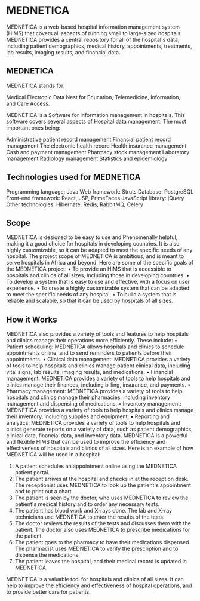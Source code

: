 # MEDNETICA
MEDNETICA is a web-based hospital information management system (HIMS) that covers all aspects of running small to large-sized hospitals.  MEDNETICA provides a central repository for all of the hospital's data, including patient demographics, medical history, appointments, treatments, lab results, imaging results, and financial data. 

## MEDNETICA
MEDNETICA stands for; 

Medical Electronic Data Nest for Education, Telemedicine, Information, and Care Access.

MEDNETICA is a Software for information management in hospitals. This software covers 
several aspects of Hospital  data management. 
The most important ones being:

Administrative patient record management
Financial patient record management
The electronic health record
Health insurance management
Cash and payment management
Pharmacy stock management
Laboratory management
Radiology management
Statistics and epidemiology

## Technologies used for MEDNETICA
Programming language: Java
Web framework: Struts
Database: PostgreSQL
Front-end framework: React, JSP, PrimeFaces
JavaScript library: jQuery
Other technologies: Hibernate, Redis, RabbitMQ, Celery

## Scope
MEDNETICA is designed to be easy to use and Phenomenally helpful, making it a good choice for hospitals in developing countries. It is also highly customizable, so it can be adapted to meet the specific needs of any hospital.
The project scope of MEDNETICA is ambitious, and is meant to serve hospitals in Africa and beyond. 
Here are some of the specific goals of the MEDNETICA project:
•	To provide an HIMS that is accessible to hospitals and clinics of all sizes, including those in developing countries.
•	To develop a system that is easy to use and effective, with a focus on user experience.
•	To create a highly customizable system that can be adapted to meet the specific needs of any hospital.
•	To build a system that is reliable and scalable, so that it can be used by hospitals of all sizes.

## How it Works 

MEDNETICA also provides a variety of tools and features to help hospitals and clinics manage their operations more efficiently. These include:
•	Patient scheduling: MEDNETICA allows hospitals and clinics to schedule appointments online, and to send reminders to patients before their appointments.
•	Clinical data management: MEDNETICA provides a variety of tools to help hospitals and clinics manage patient clinical data, including vital signs, lab results, imaging results, and medications.
•	Financial management: MEDNETICA provides a variety of tools to help hospitals and clinics manage their finances, including billing, insurance, and payments.
•	Pharmacy management: MEDNETICA provides a variety of tools to help hospitals and clinics manage their pharmacies, including inventory management and dispensing of medications.
•	Inventory management: MEDNETICA provides a variety of tools to help hospitals and clinics manage their inventory, including supplies and equipment.
•	Reporting and analytics: MEDNETICA provides a variety of tools to help hospitals and clinics generate reports on a variety of data, such as patient demographics, clinical data, financial data, and inventory data.
MEDNETICA is a powerful and flexible HIMS that can be used to improve the efficiency and effectiveness of hospitals and clinics of all sizes. 
Here is an example of how MEDNETICA will be used in a hospital:
1.	A patient schedules an appointment online using the MEDNETICA patient portal.
2.	The patient arrives at the hospital and checks in at the reception desk. The receptionist uses MEDNETICA to look up the patient's appointment and to print out a chart.
3.	The patient is seen by the doctor, who uses MEDNETICA to review the patient's medical history and to order any necessary tests.
4.	The patient has blood work and X-rays done. The lab and X-ray technicians use MEDNETICA to enter the results of the tests.
5.	The doctor reviews the results of the tests and discusses them with the patient. The doctor also uses MEDNETICA to prescribe medications for the patient.
6.	The patient goes to the pharmacy to have their medications dispensed. The pharmacist uses MEDNETICA to verify the prescription and to dispense the medications.
7.	The patient leaves the hospital, and their medical record is updated in MEDNETICA. 

MEDNETICA is a valuable tool for hospitals and clinics of all sizes. It can help to improve the efficiency and effectiveness of hospital operations, and to provide better care for patients.



